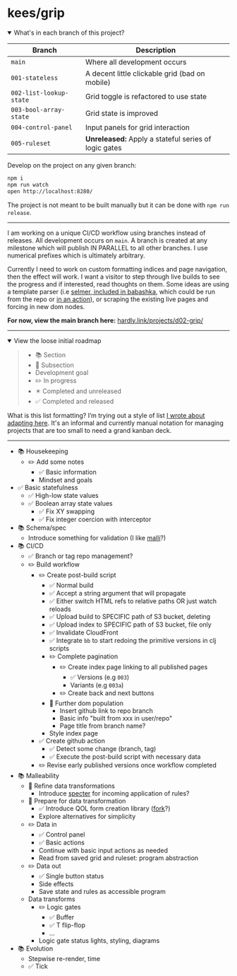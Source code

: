 # kees/grip

<details open>
<summary>What's in each branch of this project?</summary>

 Branch | Description
 --- | ---
 `main` | Where all development occurs
 `001-stateless` | A decent little clickable grid (bad on mobile)
 `002-list-lookup-state` | Grid toggle is refactored to use state
 `003-bool-array-state` | Grid state is improved
 `004-control-panel` | Input panels for grid interaction
 `005-ruleset` | **Unreleased:** Apply a stateful series of logic gates

</details>

Develop on the project on any given branch:

```sh
npm i
npm run watch
open http://localhost:8280/
```

The project is not meant to be built manually but it can be done with `npm run release`.

---

I am working on a unique CI/CD workflow using branches instead of releases. All development occurs on `main`. A branch is created at any milestone which will publish IN PARALLEL to all other branches. I use numerical prefixes which is ultimately arbitrary.

Currently I need to work on custom formatting indices and page navigation, then the effect will work. I want a visitor to step through live builds to see the progress and if interested, read thoughts on them. Some ideas are using a template parser (i.e [selmer, included in babashka](https://book.babashka.org/#built-in-namespaces), which could be run from the repo or [in an action](https://github.com/marketplace/actions/setup-clojure)), or scraping the existing live pages and forcing in new dom nodes.

**For now, view the main branch here:** [hardly.link/projects/d02-grip/](https://hardly.link/projects/d02-grip/)

---

<details open>
<summary>View the loose initial roadmap</summary>

> - :books: Section
> - :green_book: Subsection
> - Development goal
> - :pencil2: In progress
> - :eight_pointed_black_star: Completed and unreleased
> - :white_check_mark: Completed and released

What is this list formatting? I’m trying out a style of list [I wrote about adapting here](https://www.are.na/block/17704579). It's an informal and currently manual notation for managing projects that are too small to need a grand kanban deck.

---

- :books: Housekeeping
	- :pencil2: Add some notes
		- :white_check_mark: Basic information
		- Mindset and goals
- :white_check_mark: Basic statefulness
	- :white_check_mark: High-low state values
	- :white_check_mark: Boolean array state values
		- :white_check_mark: Fix XY swapping
		- :white_check_mark: Fix integer coercion with interceptor
- :books: Schema/spec
	- Introduce something for validation (I like [malli](https://github.com/metosin/malli)?)
- :books: CI/CD
	- :white_check_mark: Branch or tag repo management?
	- :pencil2: Build workflow
		- :pencil2: Create post-build script
			- :white_check_mark: Normal build
			- :white_check_mark: Accept a string argument that will propagate
			- :white_check_mark: Either switch HTML refs to relative paths OR just watch reloads
			- :white_check_mark: Upload build to SPECIFIC path of S3 bucket, deleting
			- :white_check_mark: Upload index to SPECIFIC path of S3 bucket, file only
			- :white_check_mark: Invalidate CloudFront
			- :white_check_mark: Integrate `bb` to start redoing the primitive versions in clj scripts
			- :pencil2: Complete pagination
				- :pencil2: Create index page linking to all published pages
					- :white_check_mark: Versions (e.g `003`)
					- Variants (e.g `003a`)
				- :pencil2: Create back and next buttons
			- :green_book: Further dom population
				- Insert github link to repo branch
				- Basic info "built from xxx in user/repo"
				- Page title from branch name?
			- Style index page
		- :white_check_mark: Create github action
			- :white_check_mark: Detect some change (branch, tag)
			- :white_check_mark: Execute the post-build script with necessary data
		- :pencil2: Revise early published versions once workflow completed
- :books: Malleability
	- :green_book: Refine data transformations
		- Introduce [specter](https://github.com/redplanetlabs/specter) for incoming application of rules?
	- :green_book: Prepare for data transformation
		- :white_check_mark: Introduce QOL form creation library ([fork](https://github.com/luciodale/fork)?)
		- Explore alternatives for simplicity
	- :pencil2: Data in
		- :white_check_mark: Control panel
		- :white_check_mark: Basic actions
		- Continue with basic input actions as needed
		- Read from saved grid and ruleset: program abstraction
	- :pencil2: Data out
		- :white_check_mark: Single button status
		- Side effects
		- Save state and rules as accessible program
	- Data transforms
		- :pencil2: Logic gates
			- :white_check_mark: Buffer
			- :white_check_mark: T flip-flop
			- ...
		- Logic gate status lights, styling, diagrams
- :books: Evolution
	- Stepwise re-render, time
	- :white_check_mark: Tick

</details>
